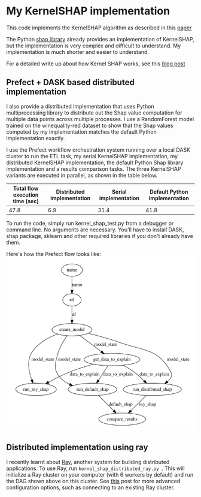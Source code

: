 # My KernelSHAP implementation

This code implements the KernelSHAP algorithm as described in this [paper](https://arxiv.org/pdf/1705.07874.pdf) 

The Python [shap library](https://github.com/slundberg/shap) already provides an implementation of KernelSHAP, but the implementation is very complex and difficult to understand. My implementation is much shorter and easier to understand. 

For a detailed write up about how Kernel SHAP works, see this [blog post](https://www.telesens.co/2020/09/17/kernel-shap/)

## Prefect + DASK based distributed implementation
I also provide a distributed implementation that uses Python multiprocessing library to distribute out the Shap value computation for multiple data points across multiple processes. I use a RandomForest model trained on the winequality-red dataset to show that the Shap values computed by my implementation matches the default Python implementation exactly.

I use the Prefect workflow orchestration system running over a local DASK cluster to run the ETL task, my serial KernelSHAP implementation, my distributed KernelSHAP implementation, the default Python Shap library implementation and a results comparison tasks. The three KernelSHAP variants are executed in parallel, as shown in the table below.


Total flow execution time (sec) | Distributed implementation | Serial implementation | Default Python implementation 
--- | --- | --- | ---
47.8 | 6.9 | 31.4 | 41.8

To run the code, simply run kernel_shap_test.py from a debugger or command line. No arguments are necessary. You'll have to install DASK, shap package, sklearn and other required libraries if you don't already have them. 

Here's how the Prefect flow looks like:
![](images/prefect_flow.png)

## Distributed implementation using ray
I recently learnt about [Ray](https://docs.ray.io/en/master/ray-overview/index.html), another system for building distributed applications. To use Ray, run `kernel_shap_distributed_ray.py `. This will initialize a Ray cluster on your computer (with 6 workers by default) and run the DAG shown above on this cluster. See [this](https://telesens.co/2020/10/05/speeding-up-shapley-value-computation-using-ray-a-distributed-computing-system/) post for more advanced configuration options, such as connecting to an existing Ray cluster.